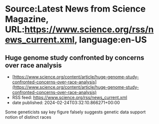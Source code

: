 # Source:Latest News from Science Magazine, URL:https://www.science.org/rss/news_current.xml, language:en-US

## Huge genome study confronted by concerns over race analysis
 - [https://www.science.org/content/article/huge-genome-study-confronted-concerns-over-race-analysis](https://www.science.org/content/article/huge-genome-study-confronted-concerns-over-race-analysis)
 - RSS feed: https://www.science.org/rss/news_current.xml
 - date published: 2024-02-24T03:32:10.866271+00:00

Some geneticists say key figure falsely suggests genetic data support notion of distinct races

